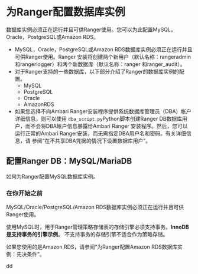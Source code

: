 为Ranger配置数据库实例
================================================================================
数据库实例必须正在运行并且可供Ranger使用。您可以为此配置MySQL，Oracle，PostgreSQL或Amazon RDS。
+ MySQL，Oracle，PostgreSQL或Amazon RDS数据库实例必须正在运行并且可供Ranger使用。Ranger
安装将创建两个新用户（默认名称：rangeradmin和rangerlogger）和两个新数据库（默认名称：ranger
和ranger_audit）。
+ 对于Ranger支持的一些数据库，以下部分介绍了Ranger的数据库实例的配置。
    - MySQL
    - PostgreSQL
    - Oracle
    - AmazonRDS
+ 如果您选择不向Ambari Ranger安装程序提供系统数据库管理员（DBA）帐户详细信息，则可以使用
`dba_script.py`Python脚本创建Ranger DB数据库用户，而不会将DBA帐户信息暴露给Ambari Ranger
安装程序。然后，您可以运行正常的Ambari Ranger安装，而无需指定DBA用户名和密码。有关详细信息，请
参阅“在不共享DBA凭据的情况下设置数据库用户”。

## 配置Ranger DB：MySQL/MariaDB
如何为Ranger配置MySQL数据库实例。

### 在你开始之前
MySQL/Oracle/PostgreSQL/Amazon RDS数据库实例必须正在运行并且可供Ranger使用。

使用MySQL时，用于Ranger管理策略存储表的存储引擎必须支持事务。**InnoDB是支持事务的引擎示例**。
不支持事务的存储引擎不适合作为策略存储。

如果您使用的是Amazon RDS，请参阅“为Ranger配置Amazon RDS数据库实例：先决条件”。


































dd
